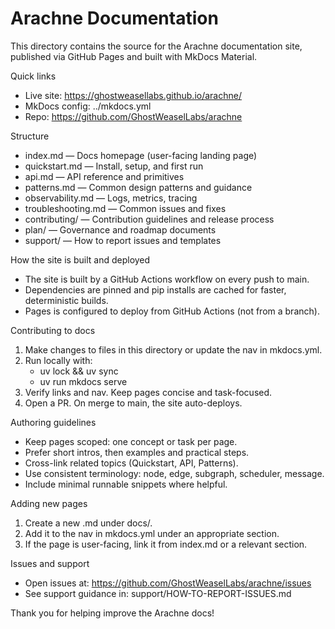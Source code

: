 # Arachne Documentation

This directory contains the source for the Arachne documentation site, published via GitHub Pages and built with MkDocs Material.

Quick links
- Live site: https://ghostweasellabs.github.io/arachne/
- MkDocs config: ../mkdocs.yml
- Repo: https://github.com/GhostWeaselLabs/arachne

Structure
- index.md — Docs homepage (user-facing landing page)
- quickstart.md — Install, setup, and first run
- api.md — API reference and primitives
- patterns.md — Common design patterns and guidance
- observability.md — Logs, metrics, tracing
- troubleshooting.md — Common issues and fixes
- contributing/ — Contribution guidelines and release process
- plan/ — Governance and roadmap documents
- support/ — How to report issues and templates

How the site is built and deployed
- The site is built by a GitHub Actions workflow on every push to main.
- Dependencies are pinned and pip installs are cached for faster, deterministic builds.
- Pages is configured to deploy from GitHub Actions (not from a branch).

Contributing to docs
1) Make changes to files in this directory or update the nav in mkdocs.yml.
2) Run locally with:
   - uv lock && uv sync
   - uv run mkdocs serve
3) Verify links and nav. Keep pages concise and task-focused.
4) Open a PR. On merge to main, the site auto-deploys.

Authoring guidelines
- Keep pages scoped: one concept or task per page.
- Prefer short intros, then examples and practical steps.
- Cross-link related topics (Quickstart, API, Patterns).
- Use consistent terminology: node, edge, subgraph, scheduler, message.
- Include minimal runnable snippets where helpful.

Adding new pages
1) Create a new .md under docs/.
2) Add it to the nav in mkdocs.yml under an appropriate section.
3) If the page is user-facing, link it from index.md or a relevant section.

Issues and support
- Open issues at: https://github.com/GhostWeaselLabs/arachne/issues
- See support guidance in: support/HOW-TO-REPORT-ISSUES.md

Thank you for helping improve the Arachne docs!